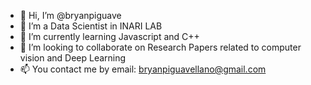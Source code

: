- 👋 Hi, I’m @bryanpiguave
- 👀 I’m a Data Scientist in INARI LAB 
- 🌱 I’m currently learning Javascript and C++
- 💞️ I’m looking to collaborate on Research Papers related to computer vision and Deep Learning
- 📫 You contact me by email: bryanpiguavellano@gmail.com

<!---
bryanpiguave/bryanpiguave is a ✨ special ✨ repository because its `README.md` (this file) appears on your GitHub profile.
You can click the Preview link to take a look at your changes.
--->
